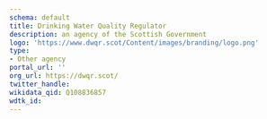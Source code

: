 ```yaml
---
schema: default
title: Drinking Water Quality Regulator
description: an agency of the Scottish Government
logo: 'https://www.dwqr.scot/Content/images/branding/logo.png'
type:
- Other agency
portal_url: ''
org_url: https://dwqr.scot/
twitter_handle: 
wikidata_qid: Q108836857
wdtk_id: 
---
```

